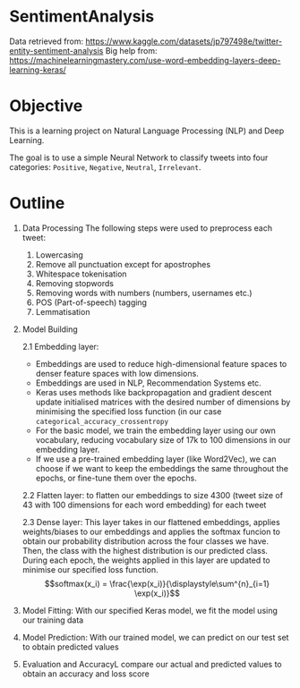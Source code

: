 # SentimentAnalysis

Data retrieved from: https://www.kaggle.com/datasets/jp797498e/twitter-entity-sentiment-analysis
Big help from: https://machinelearningmastery.com/use-word-embedding-layers-deep-learning-keras/

# Objective

This is a learning project on Natural Language Processing (NLP) and Deep Learning. 

The goal is to use a simple Neural Network to classify tweets into four categories: `Positive`, `Negative`, `Neutral`, `Irrelevant`.

# Outline
1. Data Processing
    The following steps were used to preprocess each tweet:
    1. Lowercasing
    2. Remove all punctuation except for apostrophes
    3. Whitespace tokenisation
    4. Removing stopwords
    5. Removing words with numbers (numbers, usernames etc.)
    6. POS (Part-of-speech) tagging
    7. Lemmatisation
       
2. Model Building
   
    2.1 Embedding layer:
   
    * Embeddings are used to reduce high-dimensional feature spaces to denser feature spaces with low dimensions.
    * Embeddings are used in NLP, Recommendation Systems etc.
    * Keras uses methods like backpropagation and gradient descent update initialised matrices with the desired number of dimensions by minimising the specified loss function (in our case `categorical_accuracy_crossentropy`
    * For the basic model, we train the embedding layer using our own vocabulary, reducing vocabulary size of 17k to 100 dimensions in our embedding layer.
    * If we use a pre-trained embedding layer (like Word2Vec), we can choose if we want to keep the embeddings the same throughout the epochs, or fine-tune them over the epochs.
  
    2.2 Flatten layer: to flatten our embeddings to size 4300 (tweet size of 43 with 100 dimensions for each word embedding) for each tweet

   2.3 Dense layer: This layer takes in our flattened embeddings, applies weights/biases to our embeddings and applies the softmax funcion to obtain our probability distribution across the four classes we have. Then, the class with the highest distribution is our predicted class. During each epoch, the weights applied in this layer are updated to minimise our specified loss function.
   $$softmax(x_i) = \frac{\exp(x_i)}{\displaystyle\sum^{n}_{i=1} \exp(x_i)}$$

4. Model Fitting: With our specified Keras model, we fit the model using our training data
5. Model Prediction: With our trained model, we can predict on our test set to obtain predicted values
6. Evaluation and AccuracyL compare our actual and predicted values to obtain an accuracy and loss score
